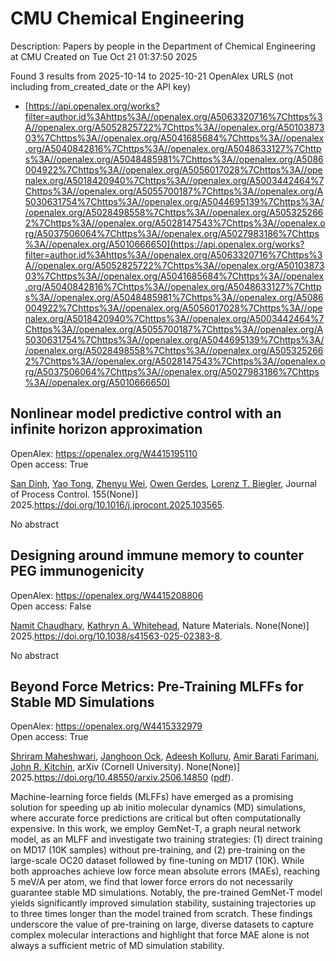 # CMU Chemical Engineering
Description: Papers by people in the Department of Chemical Engineering at CMU
Created on Tue Oct 21 01:37:50 2025

Found 3 results from 2025-10-14 to 2025-10-21
OpenAlex URLS (not including from_created_date or the API key)
- [https://api.openalex.org/works?filter=author.id%3Ahttps%3A//openalex.org/A5063320716%7Chttps%3A//openalex.org/A5052825722%7Chttps%3A//openalex.org/A5010387303%7Chttps%3A//openalex.org/A5041685684%7Chttps%3A//openalex.org/A5040842816%7Chttps%3A//openalex.org/A5048633127%7Chttps%3A//openalex.org/A5048485981%7Chttps%3A//openalex.org/A5086004922%7Chttps%3A//openalex.org/A5056017028%7Chttps%3A//openalex.org/A5018420940%7Chttps%3A//openalex.org/A5003442464%7Chttps%3A//openalex.org/A5055700187%7Chttps%3A//openalex.org/A5030631754%7Chttps%3A//openalex.org/A5044695139%7Chttps%3A//openalex.org/A5028498558%7Chttps%3A//openalex.org/A5053252662%7Chttps%3A//openalex.org/A5028147543%7Chttps%3A//openalex.org/A5037506064%7Chttps%3A//openalex.org/A5027983186%7Chttps%3A//openalex.org/A5010666650](https://api.openalex.org/works?filter=author.id%3Ahttps%3A//openalex.org/A5063320716%7Chttps%3A//openalex.org/A5052825722%7Chttps%3A//openalex.org/A5010387303%7Chttps%3A//openalex.org/A5041685684%7Chttps%3A//openalex.org/A5040842816%7Chttps%3A//openalex.org/A5048633127%7Chttps%3A//openalex.org/A5048485981%7Chttps%3A//openalex.org/A5086004922%7Chttps%3A//openalex.org/A5056017028%7Chttps%3A//openalex.org/A5018420940%7Chttps%3A//openalex.org/A5003442464%7Chttps%3A//openalex.org/A5055700187%7Chttps%3A//openalex.org/A5030631754%7Chttps%3A//openalex.org/A5044695139%7Chttps%3A//openalex.org/A5028498558%7Chttps%3A//openalex.org/A5053252662%7Chttps%3A//openalex.org/A5028147543%7Chttps%3A//openalex.org/A5037506064%7Chttps%3A//openalex.org/A5027983186%7Chttps%3A//openalex.org/A5010666650)

## Nonlinear model predictive control with an infinite horizon approximation   

OpenAlex: https://openalex.org/W4415195110    
Open access: True
    
[San Dinh](https://openalex.org/A5059801671), [Yao Tong](https://openalex.org/A5101449128), [Zhenyu Wei](https://openalex.org/A5054103149), [Owen Gerdes](https://openalex.org/A5117500212), [Lorenz T. Biegler](https://openalex.org/A5052825722), Journal of Process Control. 155(None)] 2025.https://doi.org/10.1016/j.jprocont.2025.103565.
    
No abstract    

    

## Designing around immune memory to counter PEG immunogenicity   

OpenAlex: https://openalex.org/W4415208806    
Open access: False
    
[Namit Chaudhary](https://openalex.org/A5073121497), [Kathryn A. Whitehead](https://openalex.org/A5010666650), Nature Materials. None(None)] 2025.https://doi.org/10.1038/s41563-025-02383-8.
    
No abstract    

    

## Beyond Force Metrics: Pre-Training MLFFs for Stable MD Simulations   

OpenAlex: https://openalex.org/W4415332979    
Open access: True
    
[Shriram Maheshwari](https://openalex.org/A5112198707), [Janghoon Ock](https://openalex.org/A5092741862), [Adeesh Kolluru](https://openalex.org/A5017163658), [Amir Barati Farimani](https://openalex.org/A5120057010), [John R. Kitchin](https://openalex.org/A5003442464), arXiv (Cornell University). None(None)] 2025.https://doi.org/10.48550/arxiv.2506.14850 ([pdf](http://arxiv.org/pdf/2506.14850)).
    
Machine-learning force fields (MLFFs) have emerged as a promising solution for speeding up ab initio molecular dynamics (MD) simulations, where accurate force predictions are critical but often computationally expensive. In this work, we employ GemNet-T, a graph neural network model, as an MLFF and investigate two training strategies: (1) direct training on MD17 (10K samples) without pre-training, and (2) pre-training on the large-scale OC20 dataset followed by fine-tuning on MD17 (10K). While both approaches achieve low force mean absolute errors (MAEs), reaching 5 meV/A per atom, we find that lower force errors do not necessarily guarantee stable MD simulations. Notably, the pre-trained GemNet-T model yields significantly improved simulation stability, sustaining trajectories up to three times longer than the model trained from scratch. These findings underscore the value of pre-training on large, diverse datasets to capture complex molecular interactions and highlight that force MAE alone is not always a sufficient metric of MD simulation stability.    

    
